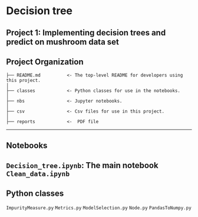 
Decision tree
==============================
Project 1: Implementing decision trees and predict on mushroom data set
------------

Project Organization
------------


    ├── README.md          <- The top-level README for developers using this project.
    │
    ├── classes            <- Python classes for use in the notebooks. 
    │
    ├── nbs                <- Jupyter notebooks. 
    │
    ├── csv                <- Csv files for use in this project.
    │
    ├── reports            <-  PDF file
------------
## Notebooks
`Decision_tree.ipynb`: The main notebook
`Clean_data.ipynb`
--------
## Python classes 
`ImpurityMeasure.py`
`Metrics.py`
`ModelSelection.py`
`Node.py`
`PandasToNumpy.py`

